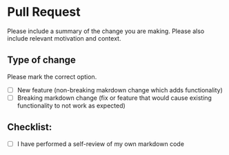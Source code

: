 # Pull Request

Please include a summary of the change you are making. Please also include relevant motivation and context.

## Type of change

Please mark the correct option.

- [ ] New feature (non-breaking makrdown change which adds functionality)
- [ ] Breaking markdown change (fix or feature that would cause existing functionality to not work as expected)

## Checklist:

- [ ] I have performed a self-review of my own markdown code
